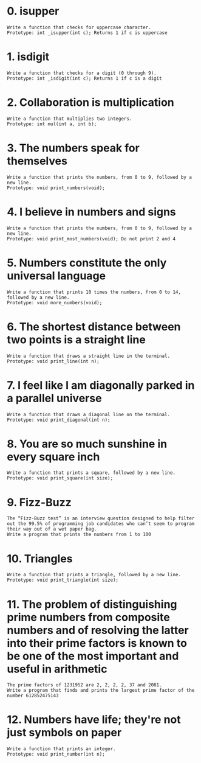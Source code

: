 # 0. isupper
	Write a function that checks for uppercase character.
	Prototype: int _isupper(int c); Returns 1 if c is uppercase

# 1. isdigit
	Write a function that checks for a digit (0 through 9).
	Prototype: int _isdigit(int c); Returns 1 if c is a digit

# 2. Collaboration is multiplication
	Write a function that multiplies two integers.
	Prototype: int mul(int a, int b);

# 3. The numbers speak for themselves
	Write a function that prints the numbers, from 0 to 9, followed by a new line.
	Prototype: void print_numbers(void);

# 4. I believe in numbers and signs
	Write a function that prints the numbers, from 0 to 9, followed by a new line.
	Prototype: void print_most_numbers(void); Do not print 2 and 4

# 5. Numbers constitute the only universal language
	Write a function that prints 10 times the numbers, from 0 to 14, followed by a new line.
	Prototype: void more_numbers(void);

# 6. The shortest distance between two points is a straight line
	Write a function that draws a straight line in the terminal.
	Prototype: void print_line(int n);

# 7. I feel like I am diagonally parked in a parallel universe
	Write a function that draws a diagonal line on the terminal.
	Prototype: void print_diagonal(int n);

# 8. You are so much sunshine in every square inch
	Write a function that prints a square, followed by a new line.
	Prototype: void print_square(int size);

# 9. Fizz-Buzz
	The “Fizz-Buzz test” is an interview question designed to help filter out the 99.5% of programming job candidates who can’t seem to program their way out of a wet paper bag.
	Write a program that prints the numbers from 1 to 100

# 10. Triangles
	Write a function that prints a triangle, followed by a new line.
	Prototype: void print_triangle(int size);

# 11. The problem of distinguishing prime numbers from composite numbers and of resolving the latter into their prime factors is known to be one of the most important and useful in arithmetic
	The prime factors of 1231952 are 2, 2, 2, 2, 37 and 2081.
	Write a program that finds and prints the largest prime factor of the number 612852475143

# 12. Numbers have life; they're not just symbols on paper
	Write a function that prints an integer.
	Prototype: void print_number(int n);
